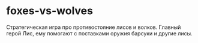 # foxes-vs-wolves
Стратегическая игра про противостояние лисов и волков. Главный герой Лис, ему помогают с поставками оружия барсуки и другие лисы.
